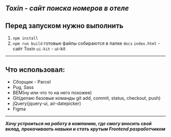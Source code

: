 *Toxin - сайт поиска номеров в отеле*
---
## Перед запуском нужно выполнить 
1) `npm install`
2) `npm run build`
готовые файлы собираются в папке `docs`
`index.html` - сайт Toxin
`ui-kit` - ui-kit
---
Что использовал:
---
* Сборщик - Parcel
* Pug, Sass
* BEM(ну или что то на него похожее)
* Git(делаю базовые команды git add, commit, status, checkout, push)
* jQuery(jquery-ui, air-datepicker)
* Figma
---
***Хочу устроиться на работу в компанию, где смогу вносить свой вклад, прокачиваать навыки и стать крутым Frontend разработчиком***